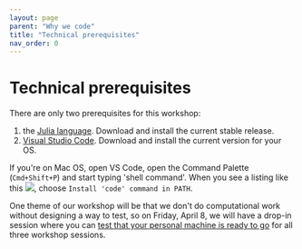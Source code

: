 ```yaml
---
layout: page
parent: "Why we code"
title: "Technical prerequisites"
nav_order: 0
---
```


# Technical prerequisites

There are only two prerequisites for this workshop:

1. the [Julia language](https://julialang.org/downloads/).  Download and install the current stable release.
2. [Visual Studio Code](https://code.visualstudio.com/download). Download and install the current version for your OS. 

If you're on Mac OS, open VS Code, open the Command Palette (`Cmd+Shift+P`) and start typing 'shell command'.  When you see a listing like this ![](https://code.visualstudio.com/assets/docs/setup/mac/shell-command.png), choose `Install 'code' command in PATH`.


One theme of our workshop will be that we don't do computational work without designing a way to test, so on Friday, April 8, we will have a drop-in session where you can [test that your personal machine is ready to go](../tuneup/) for all three workshop sessions.
